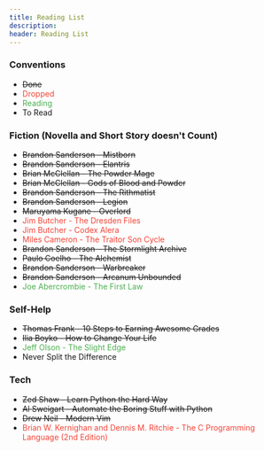 ```yaml
---
title: Reading List
description:
header: Reading List
---
```


### Conventions

* ~~Done~~
* <span style="color:#F44336">Dropped</span>
* <span style="color:#4CAF50">Reading</span>
* To Read

### Fiction (Novella and Short Story doesn't Count)

* ~~Brandon Sanderson - Mistborn~~
* ~~Brandon Sanderson - Elantris~~
* ~~Brian McClellan - The Powder Mage~~
* ~~Brian McClellan - Gods of Blood and Powder~~
* ~~Brandon Sanderson - The Rithmatist~~
* ~~Brandon Sanderson - Legion~~
* ~~Maruyama Kugane - Overlord~~
* <span style="color:#F44336">Jim Butcher - The Dresden Files</span>
* <span style="color:#F44336">Jim Butcher - Codex Alera</span>
* <span style="color:#F44336">Miles Cameron - The Traitor Son Cycle</span>
* ~~Brandon Sanderson - The Stormlight Archive~~
* ~~Paulo Coelho - The Alchemist~~
* ~~Brandon Sanderson - Warbreaker~~
* ~~Brandon Sanderson - Arcanum Unbounded~~
* <span style="color:#4CAF50">Joe Abercrombie - The First Law</span>

### Self-Help

* ~~Thomas Frank - 10 Steps to Earning Awesome Grades~~
* ~~Ilia Boyko - How to Change Your Life~~
* <span style="color:#4CAF50">Jeff Olson - The Slight Edge</span>
* Never Split the Difference

### Tech

* ~~Zed Shaw - Learn Python the Hard Way~~
* ~~Al Sweigart - Automate the Boring Stuff with Python~~
* ~~Drew Neil - Modern Vim~~
* <span style="color:#F44336">Brian W. Kernighan and Dennis M. Ritchie - The C Programming Language (2nd Edition)</span>


